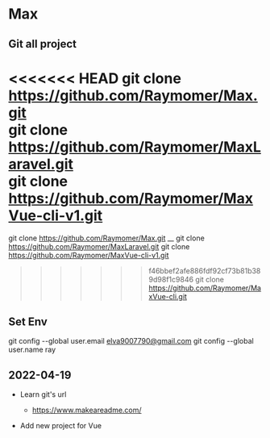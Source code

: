 # Max
## Git all project

<<<<<<< HEAD
git clone https://github.com/Raymomer/Max.git<br />
git clone https://github.com/Raymomer/MaxLaravel.git<br />
git clone https://github.com/Raymomer/MaxVue-cli-v1.git<br />
=======
git clone https://github.com/Raymomer/Max.git __
git clone https://github.com/Raymomer/MaxLaravel.git
git clone https://github.com/Raymomer/MaxVue-cli-v1.git
>>>>>>> f46bbef2afe886fdf92cf73b81b389d98f1c9846
git clone https://github.com/Raymomer/MaxVue-cli.git


## Set Env 

git config --global user.email elva9007790@gmail.com
git config --global user.name  ray

## 2022-04-19
* Learn git's url
    * https://www.makeareadme.com/

* Add new project for Vue
